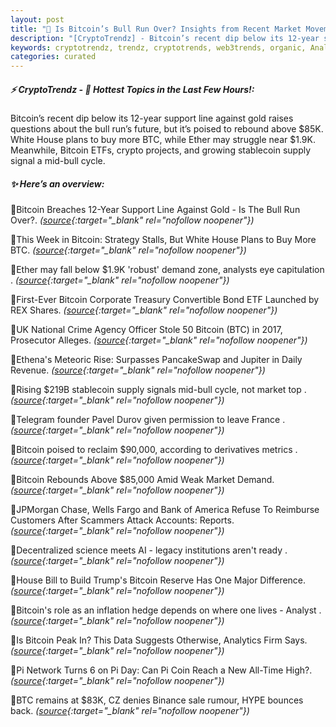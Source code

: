 ```yaml
---
layout: post
title: "🌌 Is Bitcoin’s Bull Run Over? Insights from Recent Market Movements"
description: "[CryptoTrendz] - Bitcoin’s recent dip below its 12-year support line against gold raises questions about the bull run’s future, but it’s poised to rebound above $85K. White House plans to buy more BTC, while Ether may struggle near $1.9K. Meanwhile, Bitcoin ETFs, crypto projects, and growing stablecoin supply signal a mid-bull cycle."
keywords: cryptotrendz, trendz, cryptotrends, web3trends, organic, Analyst, France, Pi, Altcoin, market, Network, Binance, Bitcoin, AI, stablecoin
categories: curated
---
```


##### ⚡ CryptoTrendz - 📌 *Hottest Topics in the Last Few Hours!:*

Bitcoin’s recent dip below its 12-year support line against gold raises questions about the bull run’s future, but it’s poised to rebound above $85K. White House plans to buy more BTC, while Ether may struggle near $1.9K. Meanwhile, Bitcoin ETFs, crypto projects, and growing stablecoin supply signal a mid-bull cycle.

##### ✨ *Here’s an overview:*


🔹Bitcoin Breaches 12-Year Support Line Against Gold - Is The Bull Run Over?. *([source](https://s.avyag.com/6xmc){:target="_blank" rel="nofollow noopener"})*

🔹This Week in Bitcoin: Strategy Stalls, But White House Plans to Buy More BTC. *([source](https://s.avyag.com/0u2h){:target="_blank" rel="nofollow noopener"})*

🔹Ether may fall below $1.9K 'robust' demand zone, analysts eye capitulation . *([source](https://s.avyag.com/3w41){:target="_blank" rel="nofollow noopener"})*

🔹First-Ever Bitcoin Corporate Treasury Convertible Bond ETF Launched by REX Shares. *([source](https://s.avyag.com/fnqm){:target="_blank" rel="nofollow noopener"})*

🔹UK National Crime Agency Officer Stole 50 Bitcoin (BTC) in 2017, Prosecutor Alleges. *([source](https://s.avyag.com/27x4){:target="_blank" rel="nofollow noopener"})*

🔹Ethena's Meteoric Rise: Surpasses PancakeSwap and Jupiter in Daily Revenue. *([source](https://s.avyag.com/ohha){:target="_blank" rel="nofollow noopener"})*

🔹Rising $219B stablecoin supply signals mid-bull cycle, not market top . *([source](https://s.avyag.com/afxs){:target="_blank" rel="nofollow noopener"})*

🔹Telegram founder Pavel Durov given permission to leave France . *([source](https://s.avyag.com/lfbn){:target="_blank" rel="nofollow noopener"})*

🔹Bitcoin poised to reclaim $90,000, according to derivatives metrics . *([source](https://s.avyag.com/wueq){:target="_blank" rel="nofollow noopener"})*

🔹Bitcoin Rebounds Above $85,000 Amid Weak Market Demand. *([source](https://s.avyag.com/fplm){:target="_blank" rel="nofollow noopener"})*

🔹JPMorgan Chase, Wells Fargo and Bank of America Refuse To Reimburse Customers After Scammers Attack Accounts: Reports. *([source](https://s.avyag.com/ulft){:target="_blank" rel="nofollow noopener"})*

🔹Decentralized science meets AI - legacy institutions aren't ready . *([source](https://s.avyag.com/dw22){:target="_blank" rel="nofollow noopener"})*

🔹House Bill to Build Trump's Bitcoin Reserve Has One Major Difference. *([source](https://s.avyag.com/axdy){:target="_blank" rel="nofollow noopener"})*

🔹Bitcoin's role as an inflation hedge depends on where one lives - Analyst . *([source](https://s.avyag.com/4bak){:target="_blank" rel="nofollow noopener"})*

🔹Is Bitcoin Peak In? This Data Suggests Otherwise, Analytics Firm Says. *([source](https://s.avyag.com/ihvx){:target="_blank" rel="nofollow noopener"})*

🔹Pi Network Turns 6 on Pi Day: Can Pi Coin Reach a New All-Time High?. *([source](https://s.avyag.com/mzsa){:target="_blank" rel="nofollow noopener"})*

🔹BTC remains at $83K, CZ denies Binance sale rumour, HYPE bounces back. *([source](https://s.avyag.com/e6wp){:target="_blank" rel="nofollow noopener"})*
